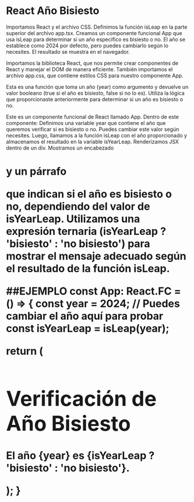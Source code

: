 # React Año Bisiesto

Importamos React y el archivo CSS.
Definimos la función isLeap en la parte superior del archivo app.tsx.
Creamos un componente funcional App que usa isLeap para determinar si un año específico es bisiesto o no.
El año se establece como 2024 por defecto, pero puedes cambiarlo según lo necesites.
El resultado se muestra en el navegador.

Importamos la biblioteca React, que nos permite crear componentes de React y manejar el DOM de manera eficiente.
También importamos el archivo app.css, que contiene estilos CSS para nuestro componente App.

Esta es una función que toma un año (year) como argumento y devuelve un valor booleano (true si el año es bisiesto, false si no lo es).
Utiliza la lógica que proporcionaste anteriormente para determinar si un año es bisiesto o no.

Este es un componente funcional de React llamado App.
Dentro de este componente:
Definimos una variable year que contiene el año que queremos verificar si es bisiesto o no. Puedes cambiar este valor según necesites.
Luego, llamamos a la función isLeap con el año proporcionado y almacenamos el resultado en la variable isYearLeap.
Renderizamos JSX dentro de un div. Mostramos un encabezado <h1> y un párrafo <p> que indican si el año es bisiesto o no, dependiendo del valor de isYearLeap.
Utilizamos una expresión ternaria (isYearLeap ? 'bisiesto' : 'no bisiesto') para mostrar el mensaje adecuado según el resultado de la función isLeap.

##EJEMPLO
const App: React.FC = () => {
  const year = 2024; // Puedes cambiar el año aquí para probar
  const isYearLeap = isLeap(year);

  return (
    <div className="App">
      <h1>Verificación de Año Bisiesto</h1>
      <p>El año {year} es {isYearLeap ? 'bisiesto' : 'no bisiesto'}.</p>
    </div>
  );
}
